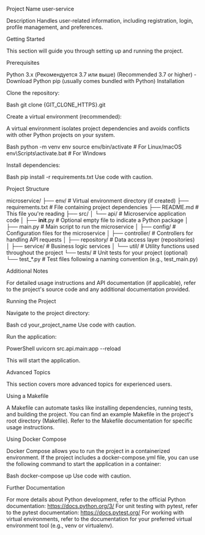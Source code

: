 Project Name
user-service

Description
Handles user-related information, including registration, login, profile management, and preferences.

Getting Started

This section will guide you through setting up and running the project.

Prerequisites

Python 3.x (Рекомендуется 3.7 или выше) (Recommended 3.7 or higher) - Download Python
pip (usually comes bundled with Python)
Installation

Clone the repository:

Bash
git clone {GIT_CLONE_HTTPS}.git

Create a virtual environment (recommended):

A virtual environment isolates project dependencies and avoids conflicts with other Python projects on your system.

Bash
python -m venv env
source env/bin/activate  # For Linux/macOS
env\Scripts\activate.bat  # For Windows

Install dependencies:

Bash
pip install -r requirements.txt
Use code with caution.

Project Structure

microservice/
├── env/          # Virtual environment directory (if created)
├── requirements.txt  # File containing project dependencies
├── README.md       # This file you're reading
├── src/
│   └── api/        # Microservice application code
│       ├── __init__.py   # Optional empty file to indicate a Python package
│       ├── main.py        # Main script to run the microservice
│       ├── config/       # Configuration files for the microservice
│       ├── controller/   # Controllers for handling API requests
│       ├── repository/   # Data access layer (repositories)
│       ├── service/     # Business logic services
│       └── util/         # Utility functions used throughout the project
└── tests/          # Unit tests for your project (optional)
    └── test_*.py     # Test files following a naming convention (e.g., test_main.py)

Additional Notes

For detailed usage instructions and API documentation (if applicable), refer to the project's source code and any additional documentation provided.

Running the Project

Navigate to the project directory:

Bash
cd your_project_name
Use code with caution.

Run the application:

PowerShell
uvicorn src.api.main:app --reload

This will start the application.

Advanced Topics

This section covers more advanced topics for experienced users.

Using a Makefile

A Makefile can automate tasks like installing dependencies, running tests, and building the project. You can find an example Makefile in the project's root directory (Makefile). Refer to the Makefile documentation for specific usage instructions.

Using Docker Compose

Docker Compose allows you to run the project in a containerized environment. If the project includes a docker-compose.yml file, you can use the following command to start the application in a container:

Bash
docker-compose up
Use code with caution.

Further Documentation

For more details about Python development, refer to the official Python documentation: https://docs.python.org/3/
For unit testing with pytest, refer to the pytest documentation: https://docs.pytest.org/
For working with virtual environments, refer to the documentation for your preferred virtual environment tool (e.g., venv or virtualenv).
